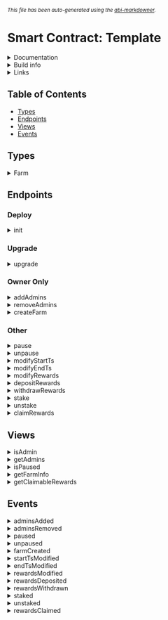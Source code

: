 <sub>*This file has been auto-generated using the [abi-markdowner](https://github.com/0xk0stas/abi-markdowner).*</sub>

# Smart Contract: Template

<details>
<summary>Documentation</summary>

A Smart Contract that allows users to stake tokens and earn rewards over time.

- Users can stake a specific token and receive share tokens in return that represent their stake.

- Users can claim rewards based on the time they have staked their tokens and the fixed reward rate.

- Users can unstake their tokens by burning their share tokens.

- During staking or unstaking, any pending rewards are automatically claimed and sent to the user.

- Also, if multiple share tokens are sent, they are merged into a single share token to reduce NFT clutter.

- Farm Owner is responsible to fund the rewards reserve and set the farm parameters.
</details>

<details>
<summary>Build info</summary>

- **Rustc Version**: 1.86.0
- **Commit Hash**: 05f9846f893b09a1be1fc8560e33fc3c815cfecb
- **Commit Date**: 2025-03-31
- **Channel**: Stable

- **Framework**: multiversx-sc
- **Version**: 0.62.0
</details>

<details>
<summary>Links</summary>

- **Mainnet Deployments**:
  - **[SC](https://explorer.elrond.com/address/)**: 
- **Devnet Deployments**:
  - **[SC](https://devnet-explorer.elrond.com/address/)**: 
</details>

## Table of Contents

- [Types](#types)
- [Endpoints](#endpoints)
- [Views](#views)
- [Events](#events)

## Types

<details>
<summary>Farm</summary>

#### Struct Fields:
| Name | Type |
| - | - |
| staked_token | EgldOrEsdtTokenIdentifier |
| share_token | TokenIdentifier |
| reward_token | EgldOrEsdtTokenIdentifier |
| rewards_reserve | BigUint |
| start_ts_ms | u64 |
| end_ts_ms | u64 |
| reward_per_sec | BigUint |
| reward_per_share | BigUint |

</details>

## Endpoints

### Deploy

<details>
<summary>init</summary>


</details>

### Upgrade

<details>
<summary>upgrade</summary>


</details>

### Owner Only

<details>
<summary>addAdmins</summary>

#### Inputs:
| Name | Type | MultiValue |
| - | - | - |
| addresses | Address | ✔ |


</details>

<details>
<summary>removeAdmins</summary>

#### Inputs:
| Name | Type | MultiValue |
| - | - | - |
| addresses | Address | ✔ |


</details>

<details>
<summary>createFarm</summary>

#### Note: This endpoint is payable by any token.

#### Inputs:
| Name | Type |
| - | - |
| staked_token | EgldOrEsdtTokenIdentifier |
| reward_token | EgldOrEsdtTokenIdentifier |
| start_ts_ms | u64 |
| end_ts_ms | u64 |
| reward_per_sec | BigUint |
| reward_per_share | BigUint |
| share_token_display_name | bytes |
| share_token_ticker | bytes |


</details>

### Other

<details>
<summary>pause</summary>


</details>

<details>
<summary>unpause</summary>


</details>

<details>
<summary>modifyStartTs</summary>

#### Inputs:
| Name | Type |
| - | - |
| new_start_ts_ms | u64 |


</details>

<details>
<summary>modifyEndTs</summary>

#### Inputs:
| Name | Type |
| - | - |
| new_end_ts_ms | u64 |


</details>

<details>
<summary>modifyRewards</summary>

#### Inputs:
| Name | Type |
| - | - |
| new_reward_per_sec | BigUint |
| new_reward_per_share | BigUint |


</details>

<details>
<summary>depositRewards</summary>

#### Note: This endpoint is payable by any token.


</details>

<details>
<summary>withdrawRewards</summary>

#### Inputs:
| Name | Type |
| - | - |
| amount | BigUint |


</details>

<details>
<summary>stake</summary>

#### Note: This endpoint is payable by any token.


</details>

<details>
<summary>unstake</summary>

#### Note: This endpoint is payable by any token.

#### Inputs:
| Name | Type | Optional |
| - | - | - |
| opt_unstake_amount | BigUint | ✔ |


</details>

<details>
<summary>claimRewards</summary>

#### Note: This endpoint is payable by any token.


</details>

## Views

<details>
<summary>isAdmin</summary>

#### Inputs:
| Name | Type |
| - | - |
| address | Address |

#### Outputs:
| Type |
| - |
| bool |


</details>

<details>
<summary>getAdmins</summary>

#### Outputs:
| Type | MultiValue |
| - | - |
| Address | ✔ |


</details>

<details>
<summary>isPaused</summary>

#### Outputs:
| Type |
| - |
| bool |


</details>

<details>
<summary>getFarmInfo</summary>

#### Outputs:
| Type |
| - |
| Farm |


</details>

<details>
<summary>getClaimableRewards</summary>

#### Inputs:
| Name | Type | MultiValue |
| - | - | - |
| address | Address |  |
| share_tokens | multi&lt;u64,BigUint | ✔ |

#### Outputs:
| Type |
| - |
| BigUint |


</details>

## Events

<details>
<summary>adminsAdded</summary>

#### Inputs:
| Name | Type | MultiValue |
| - | - | - |
| admins | Address | ✔ |

</details>

<details>
<summary>adminsRemoved</summary>

#### Inputs:
| Name | Type | MultiValue |
| - | - | - |
| admins | Address | ✔ |

</details>

<details>
<summary>paused</summary>

</details>

<details>
<summary>unpaused</summary>

</details>

<details>
<summary>farmCreated</summary>

#### Inputs:
| Name | Type |
| - | - |
| staked_token | EgldOrEsdtTokenIdentifier |
| reward_token | EgldOrEsdtTokenIdentifier |
| start_ts_ms | u64 |
| end_ts_ms | u64 |
| reward_per_sec | BigUint |
| reward_per_share | BigUint |
| share_token | TokenIdentifier |

</details>

<details>
<summary>startTsModified</summary>

#### Inputs:
| Name | Type |
| - | - |
| new_start_ts_ms | u64 |

</details>

<details>
<summary>endTsModified</summary>

#### Inputs:
| Name | Type |
| - | - |
| new_end_ts_ms | u64 |

</details>

<details>
<summary>rewardsModified</summary>

#### Inputs:
| Name | Type |
| - | - |
| new_reward_per_sec | BigUint |
| new_reward_per_share | BigUint |

</details>

<details>
<summary>rewardsDeposited</summary>

#### Inputs:
| Name | Type |
| - | - |
| amount | BigUint |

</details>

<details>
<summary>rewardsWithdrawn</summary>

#### Inputs:
| Name | Type |
| - | - |
| amount | BigUint |

</details>

<details>
<summary>staked</summary>

#### Inputs:
| Name | Type |
| - | - |
| address | Address |
| staked_amount | BigUint |
| share_token_supply | BigUint |
| reward_amount | BigUint |

</details>

<details>
<summary>unstaked</summary>

#### Inputs:
| Name | Type |
| - | - |
| address | Address |
| unstaked_amount | BigUint |
| share_token_supply | BigUint |
| reward_amount | BigUint |

</details>

<details>
<summary>rewardsClaimed</summary>

#### Inputs:
| Name | Type |
| - | - |
| address | Address |
| amount | BigUint |

</details>


